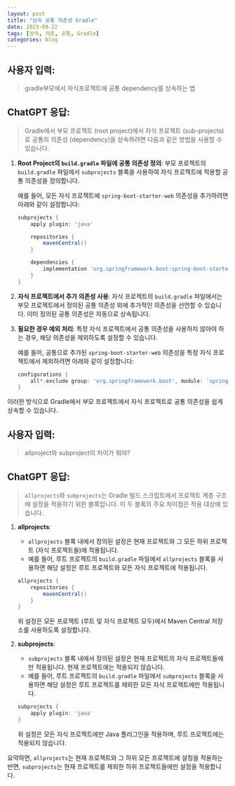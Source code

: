 ```yaml
---
layout: post
title: "상속 공통 의존성 Gradle"
date: 2023-09-22
tags: [상속, 의존, 공통, Gradle]
categories: blog
---
```


## 사용자 입력:
> gradle부모에서 자식프로젝트에 공통 dependency를 상속하는 법

## ChatGPT 응답:
> Gradle에서 부모 프로젝트 (root project)에서 자식 프로젝트 (sub-projects)로 공통의 의존성 (dependency)을 상속하려면 다음과 같은 방법을 사용할 수 있습니다.

1. **Root Project의 `build.gradle` 파일에 공통 의존성 정의**:
   부모 프로젝트의 `build.gradle` 파일에서 `subprojects` 블록을 사용하여 자식 프로젝트에 적용할 공통 의존성을 정의합니다.

   예를 들어, 모든 자식 프로젝트에 `spring-boot-starter-web` 의존성을 추가하려면 아래와 같이 설정합니다:

   ```groovy
   subprojects {
       apply plugin: 'java'

       repositories {
           mavenCentral()
       }

       dependencies {
           implementation 'org.springframework.boot:spring-boot-starter-web'
       }
   }
   ```

2. **자식 프로젝트에서 추가 의존성 사용**:
   자식 프로젝트의 `build.gradle` 파일에서는 부모 프로젝트에서 정의된 공통 의존성 외에 추가적인 의존성을 선언할 수 있습니다. 이미 정의된 공통 의존성은 자동으로 상속됩니다.

3. **필요한 경우 예외 처리**:
   특정 자식 프로젝트에서 공통 의존성을 사용하지 않아야 하는 경우, 해당 의존성을 제외하도록 설정할 수 있습니다.

   예를 들어, 공통으로 추가된 `spring-boot-starter-web` 의존성을 특정 자식 프로젝트에서 제외하려면 아래와 같이 설정합니다:

   ```groovy
   configurations {
       all*.exclude group: 'org.springframework.boot', module: 'spring-boot-starter-web'
   }
   ```

이러한 방식으로 Gradle에서 부모 프로젝트에서 자식 프로젝트로 공통 의존성을 쉽게 상속할 수 있습니다.

## 사용자 입력:
> allproject와 subproject의 차이가 뭐야?

## ChatGPT 응답:
> `allprojects`와 `subprojects`는 Gradle 빌드 스크립트에서 프로젝트 계층 구조에 설정을 적용하기 위한 블록입니다. 이 두 블록의 주요 차이점은 적용 대상에 있습니다.

1. **allprojects**:
   - `allprojects` 블록 내에서 정의된 설정은 현재 프로젝트와 그 모든 하위 프로젝트 (자식 프로젝트들)에 적용됩니다.
   - 예를 들어, 루트 프로젝트의 `build.gradle` 파일에서 `allprojects` 블록을 사용하면 해당 설정은 루트 프로젝트와 모든 자식 프로젝트에 적용됩니다.

   ```groovy
   allprojects {
       repositories {
           mavenCentral()
       }
   }
   ```
   위 설정은 모든 프로젝트 (루트 및 자식 프로젝트 모두)에서 Maven Central 저장소를 사용하도록 설정합니다.

2. **subprojects**:
   - `subprojects` 블록 내에서 정의된 설정은 현재 프로젝트의 자식 프로젝트들에만 적용됩니다. 현재 프로젝트에는 적용되지 않습니다.
   - 예를 들어, 루트 프로젝트의 `build.gradle` 파일에서 `subprojects` 블록을 사용하면 해당 설정은 루트 프로젝트를 제외한 모든 자식 프로젝트에만 적용됩니다.

   ```groovy
   subprojects {
       apply plugin: 'java'
   }
   ```
   위 설정은 모든 자식 프로젝트에만 Java 플러그인을 적용하며, 루트 프로젝트에는 적용되지 않습니다.

요약하면, `allprojects`는 현재 프로젝트와 그 하위 모든 프로젝트에 설정을 적용하는 반면, `subprojects`는 현재 프로젝트를 제외한 하위 프로젝트들에만 설정을 적용합니다.

